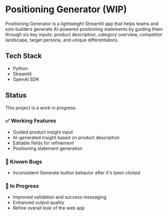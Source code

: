 # Positioning Generator (WIP)

Positioning Generator is a lightweight Streamlit app that helps teams and solo builders generate AI-powered positioning statements by guiding them through six key inputs: product description, category overview, competitor landscape, target persona, and unique differentiators.

## Tech Stack

- Python
- Streamlit
- OpenAI SDK

## Status

This project is a work in progress.

### ✅ Working Features
- Guided product insight input
- AI-generated insight based on product description
- Editable fields for refinement
- Positioning statement generation

### 🐞 Known Bugs
- Inconsistent Generate button behavior after it's been clicked

### 🔧 In Progress
- Improved validation and success messaging
- Enhanced output quality
- Refine overall look of the web app
